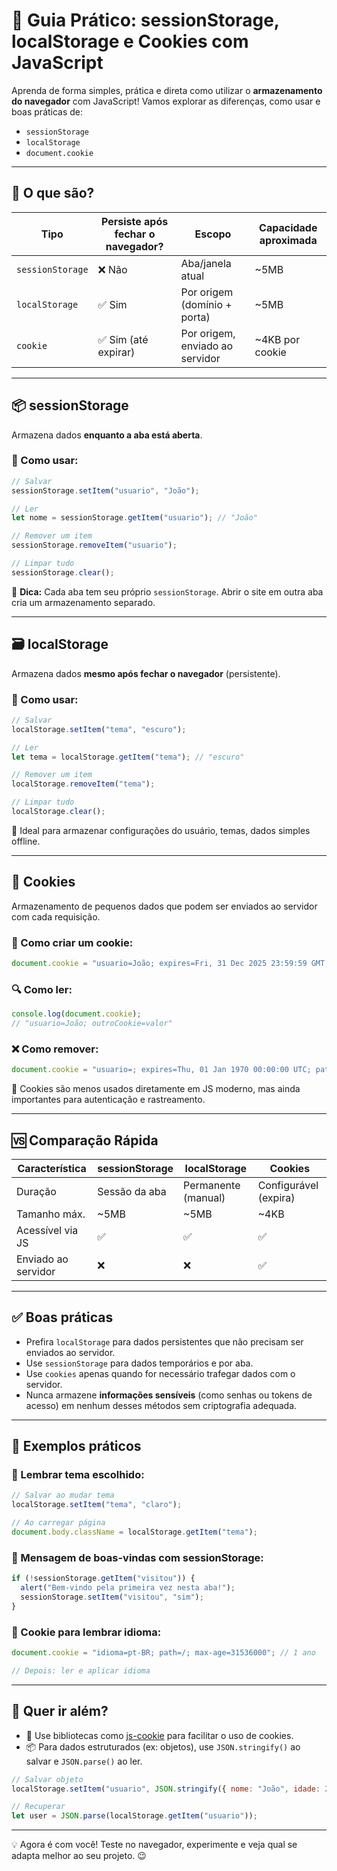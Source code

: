 
# 🧠 Guia Prático: sessionStorage, localStorage e Cookies com JavaScript

Aprenda de forma simples, prática e direta como utilizar o **armazenamento do navegador** com JavaScript! Vamos explorar as diferenças, como usar e boas práticas de:

- `sessionStorage`
- `localStorage`
- `document.cookie`

---

## 🧳 O que são?

| Tipo            | Persiste após fechar o navegador? | Escopo                    | Capacidade aproximada |
|------------------|-----------------------------------|----------------------------|------------------------|
| `sessionStorage` | ❌ Não                             | Aba/janela atual           | ~5MB                   |
| `localStorage`   | ✅ Sim                             | Por origem (domínio + porta) | ~5MB                   |
| `cookie`         | ✅ Sim (até expirar)               | Por origem, enviado ao servidor | ~4KB por cookie       |

---

## 📦 sessionStorage

Armazena dados **enquanto a aba está aberta**.

### 🔧 Como usar:

```js
// Salvar
sessionStorage.setItem("usuario", "João");

// Ler
let nome = sessionStorage.getItem("usuario"); // "João"

// Remover um item
sessionStorage.removeItem("usuario");

// Limpar tudo
sessionStorage.clear();
```

📌 **Dica:** Cada aba tem seu próprio `sessionStorage`. Abrir o site em outra aba cria um armazenamento separado.

---

## 🗃️ localStorage

Armazena dados **mesmo após fechar o navegador** (persistente).

### 🔧 Como usar:

```js
// Salvar
localStorage.setItem("tema", "escuro");

// Ler
let tema = localStorage.getItem("tema"); // "escuro"

// Remover um item
localStorage.removeItem("tema");

// Limpar tudo
localStorage.clear();
```

📌 Ideal para armazenar configurações do usuário, temas, dados simples offline.

---

## 🍪 Cookies

Armazenamento de pequenos dados que podem ser enviados ao servidor com cada requisição.

### 🔧 Como criar um cookie:

```js
document.cookie = "usuario=João; expires=Fri, 31 Dec 2025 23:59:59 GMT; path=/";
```

### 🔍 Como ler:

```js
console.log(document.cookie); 
// "usuario=João; outroCookie=valor"
```

### ❌ Como remover:

```js
document.cookie = "usuario=; expires=Thu, 01 Jan 1970 00:00:00 UTC; path=/;";
```

📌 Cookies são menos usados diretamente em JS moderno, mas ainda importantes para autenticação e rastreamento.

---

## 🆚 Comparação Rápida

| Característica     | sessionStorage      | localStorage        | Cookies                |
|--------------------|---------------------|----------------------|------------------------|
| Duração            | Sessão da aba       | Permanente (manual) | Configurável (expira) |
| Tamanho máx.       | ~5MB                | ~5MB                 | ~4KB                   |
| Acessível via JS   | ✅                   | ✅                   | ✅                     |
| Enviado ao servidor| ❌                   | ❌                   | ✅                     |

---

## ✅ Boas práticas

- Prefira `localStorage` para dados persistentes que não precisam ser enviados ao servidor.
- Use `sessionStorage` para dados temporários e por aba.
- Use `cookies` apenas quando for necessário trafegar dados com o servidor.
- Nunca armazene **informações sensíveis** (como senhas ou tokens de acesso) em nenhum desses métodos sem criptografia adequada.

---

## 🧪 Exemplos práticos

### 🎨 Lembrar tema escolhido:

```js
// Salvar ao mudar tema
localStorage.setItem("tema", "claro");

// Ao carregar página
document.body.className = localStorage.getItem("tema");
```

### 💬 Mensagem de boas-vindas com sessionStorage:

```js
if (!sessionStorage.getItem("visitou")) {
  alert("Bem-vindo pela primeira vez nesta aba!");
  sessionStorage.setItem("visitou", "sim");
}
```

### 🍪 Cookie para lembrar idioma:

```js
document.cookie = "idioma=pt-BR; path=/; max-age=31536000"; // 1 ano

// Depois: ler e aplicar idioma
```

---

## 🧠 Quer ir além?

- 🔐 Use bibliotecas como [js-cookie](https://github.com/js-cookie/js-cookie) para facilitar o uso de cookies.
- 📦 Para dados estruturados (ex: objetos), use `JSON.stringify()` ao salvar e `JSON.parse()` ao ler.

```js
// Salvar objeto
localStorage.setItem("usuario", JSON.stringify({ nome: "João", idade: 25 }));

// Recuperar
let user = JSON.parse(localStorage.getItem("usuario"));
```

---

💡 Agora é com você! Teste no navegador, experimente e veja qual se adapta melhor ao seu projeto. 😉
